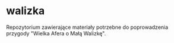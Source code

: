 # walizka
Repozytorium zawierające materiały potrzebne do poprowadzenia przygody "Wielka Afera o Małą Walizkę".
